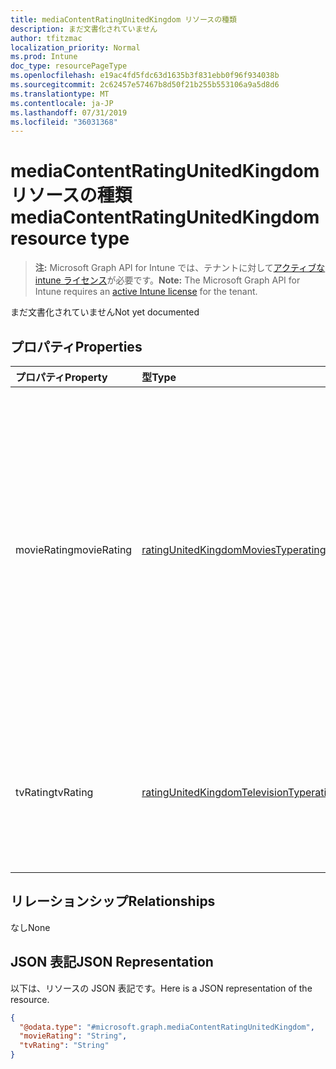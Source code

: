 ```yaml
---
title: mediaContentRatingUnitedKingdom リソースの種類
description: まだ文書化されていません
author: tfitzmac
localization_priority: Normal
ms.prod: Intune
doc_type: resourcePageType
ms.openlocfilehash: e19ac4fd5fdc63d1635b3f831ebb0f96f934038b
ms.sourcegitcommit: 2c62457e57467b8d50f21b255b553106a9a5d8d6
ms.translationtype: MT
ms.contentlocale: ja-JP
ms.lasthandoff: 07/31/2019
ms.locfileid: "36031368"
---
```

# <a name="mediacontentratingunitedkingdom-resource-type"></a><span data-ttu-id="6dd8d-103">mediaContentRatingUnitedKingdom リソースの種類</span><span class="sxs-lookup"><span data-stu-id="6dd8d-103">mediaContentRatingUnitedKingdom resource type</span></span>

> <span data-ttu-id="6dd8d-104">**注:** Microsoft Graph API for Intune では、テナントに対して[アクティブな intune ライセンス](https://go.microsoft.com/fwlink/?linkid=839381)が必要です。</span><span class="sxs-lookup"><span data-stu-id="6dd8d-104">**Note:** The Microsoft Graph API for Intune requires an [active Intune license](https://go.microsoft.com/fwlink/?linkid=839381) for the tenant.</span></span>

<span data-ttu-id="6dd8d-105">まだ文書化されていません</span><span class="sxs-lookup"><span data-stu-id="6dd8d-105">Not yet documented</span></span>

## <a name="properties"></a><span data-ttu-id="6dd8d-106">プロパティ</span><span class="sxs-lookup"><span data-stu-id="6dd8d-106">Properties</span></span>
|<span data-ttu-id="6dd8d-107">プロパティ</span><span class="sxs-lookup"><span data-stu-id="6dd8d-107">Property</span></span>|<span data-ttu-id="6dd8d-108">型</span><span class="sxs-lookup"><span data-stu-id="6dd8d-108">Type</span></span>|<span data-ttu-id="6dd8d-109">説明</span><span class="sxs-lookup"><span data-stu-id="6dd8d-109">Description</span></span>|
|:---|:---|:---|
|<span data-ttu-id="6dd8d-110">movieRating</span><span class="sxs-lookup"><span data-stu-id="6dd8d-110">movieRating</span></span>|[<span data-ttu-id="6dd8d-111">ratingUnitedKingdomMoviesType</span><span class="sxs-lookup"><span data-stu-id="6dd8d-111">ratingUnitedKingdomMoviesType</span></span>](../resources/intune-deviceconfig-ratingunitedkingdommoviestype.md)|<span data-ttu-id="6dd8d-112">英国向けに選択されている映画のレーティング。</span><span class="sxs-lookup"><span data-stu-id="6dd8d-112">Movies rating selected for United Kingdom.</span></span> <span data-ttu-id="6dd8d-113">可能な値は、`allAllowed`、`allBlocked`、`general`、`universalChildren`、`parentalGuidance`、`agesAbove12Video`、`agesAbove12Cinema`、`agesAbove15`、`adults` です。</span><span class="sxs-lookup"><span data-stu-id="6dd8d-113">Possible values are: `allAllowed`, `allBlocked`, `general`, `universalChildren`, `parentalGuidance`, `agesAbove12Video`, `agesAbove12Cinema`, `agesAbove15`, `adults`.</span></span>|
|<span data-ttu-id="6dd8d-114">tvRating</span><span class="sxs-lookup"><span data-stu-id="6dd8d-114">tvRating</span></span>|[<span data-ttu-id="6dd8d-115">ratingUnitedKingdomTelevisionType</span><span class="sxs-lookup"><span data-stu-id="6dd8d-115">ratingUnitedKingdomTelevisionType</span></span>](../resources/intune-deviceconfig-ratingunitedkingdomtelevisiontype.md)|<span data-ttu-id="6dd8d-116">英国向けに選択されているテレビのレーティング。</span><span class="sxs-lookup"><span data-stu-id="6dd8d-116">TV rating selected for United Kingdom.</span></span> <span data-ttu-id="6dd8d-117">可能な値は、`allAllowed`、`allBlocked`、`caution` です。</span><span class="sxs-lookup"><span data-stu-id="6dd8d-117">Possible values are: `allAllowed`, `allBlocked`, `caution`.</span></span>|

## <a name="relationships"></a><span data-ttu-id="6dd8d-118">リレーションシップ</span><span class="sxs-lookup"><span data-stu-id="6dd8d-118">Relationships</span></span>
<span data-ttu-id="6dd8d-119">なし</span><span class="sxs-lookup"><span data-stu-id="6dd8d-119">None</span></span>

## <a name="json-representation"></a><span data-ttu-id="6dd8d-120">JSON 表記</span><span class="sxs-lookup"><span data-stu-id="6dd8d-120">JSON Representation</span></span>
<span data-ttu-id="6dd8d-121">以下は、リソースの JSON 表記です。</span><span class="sxs-lookup"><span data-stu-id="6dd8d-121">Here is a JSON representation of the resource.</span></span>
<!-- {
  "blockType": "resource",
  "@odata.type": "microsoft.graph.mediaContentRatingUnitedKingdom"
}
-->
``` json
{
  "@odata.type": "#microsoft.graph.mediaContentRatingUnitedKingdom",
  "movieRating": "String",
  "tvRating": "String"
}
```



